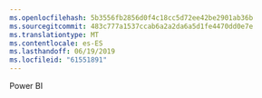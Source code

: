 ```yaml
---
ms.openlocfilehash: 5b3556fb2856d0f4c18cc5d72ee42be2901ab36b
ms.sourcegitcommit: 483c777a1537ccab6a2a2da6a5d1fe4470dd0e7e
ms.translationtype: MT
ms.contentlocale: es-ES
ms.lasthandoff: 06/19/2019
ms.locfileid: "61551891"
---
```

Power BI